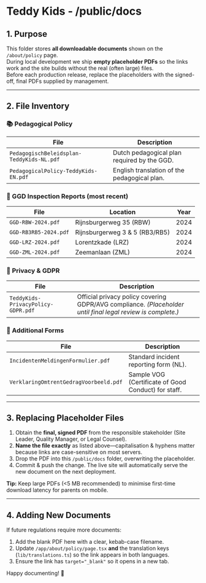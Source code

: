 # Teddy Kids ‑ /public/docs

## 1. Purpose  
This folder stores **all downloadable documents** shown on the `/about/policy` page.  
During local development we ship **empty placeholder PDFs** so the links work and the site builds without the real (often large) files.  
Before each production release, replace the placeholders with the signed-off, final PDFs supplied by management.

---

## 2. File Inventory  

### 📚 Pedagogical Policy  
| File | Description |
|------|-------------|
| `PedagogischBeleidsplan-TeddyKids-NL.pdf` | Dutch pedagogical plan required by the GGD. |
| `PedagogicalPolicy-TeddyKids-EN.pdf` | English translation of the pedagogical plan. |

### 🏥 GGD Inspection Reports (most recent)  
| File | Location | Year |
|------|----------|------|
| `GGD-RBW-2024.pdf` | Rijnsburgerweg 35 (RBW) | 2024 |
| `GGD-RB3RB5-2024.pdf` | Rijnsburgerweg 3 & 5 (RB3/RB5) | 2024 |
| `GGD-LRZ-2024.pdf` | Lorentzkade (LRZ) | 2024 |
| `GGD-ZML-2024.pdf` | Zeemanlaan (ZML) | 2024 |

### 🔐 Privacy & GDPR  
| File | Description |
|------|-------------|
| `TeddyKids-PrivacyPolicy-GDPR.pdf` | Official privacy policy covering GDPR/AVG compliance. *(Placeholder until final legal review is complete.)* |

### 📎 Additional Forms  
| File | Description |
|------|-------------|
| `IncidentenMeldingenFormulier.pdf` | Standard incident reporting form (NL). |
| `VerklaringOmtrentGedragVoorbeeld.pdf` | Sample VOG (Certificate of Good Conduct) for staff. |

---

## 3. Replacing Placeholder Files  

1. Obtain the **final, signed PDF** from the responsible stakeholder (Site Leader, Quality Manager, or Legal Counsel).  
2. **Name the file exactly** as listed above—capitalisation & hyphens matter because links are case-sensitive on most servers.  
3. Drop the PDF into this `/public/docs` folder, overwriting the placeholder.  
4. Commit & push the change. The live site will automatically serve the new document on the next deployment.  

**Tip:** Keep large PDFs (<5 MB recommended) to minimise first-time download latency for parents on mobile.

---

## 4. Adding New Documents  

If future regulations require more documents:  
1. Add the blank PDF here with a clear, kebab-case filename.  
2. Update `/app/about/policy/page.tsx` **and** the translation keys (`lib/translations.ts`) so the link appears in both languages.  
3. Ensure the link has `target="_blank"` so it opens in a new tab.  

Happy documenting! 🧸
